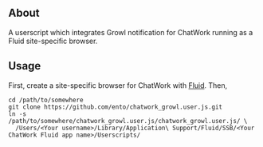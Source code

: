 ## About ##

A userscript which integrates Growl notification for ChatWork running as a Fluid site-specific browser.


## Usage ##

First, create a site-specific browser for ChatWork with [Fluid](http://www.fluidapp.com/). Then,

    cd /path/to/somewhere
    git clone https://github.com/ento/chatwork_growl.user.js.git
    ln -s /path/to/somewhere/chatwork_growl.user.js/chatwork_growl.user.js/ \
      /Users/<Your username>/Library/Application\ Support/Fluid/SSB/<Your ChatWork Fluid app name>/Userscripts/
